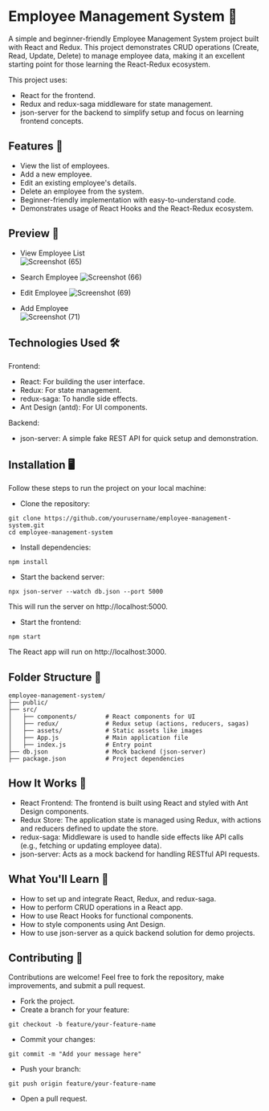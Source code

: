 # Employee Management System 🚀
A simple and beginner-friendly Employee Management System project built with React and Redux. This project demonstrates CRUD operations (Create, Read, Update, Delete) to manage employee data, making it an excellent starting point for those learning the React-Redux ecosystem.

This project uses:

- React for the frontend.
- Redux and redux-saga middleware for state management.
- json-server for the backend to simplify setup and focus on learning frontend concepts.

## Features 🎯

- View the list of employees.
- Add a new employee.
- Edit an existing employee's details.
- Delete an employee from the system.
- Beginner-friendly implementation with easy-to-understand code.
- Demonstrates usage of React Hooks and the React-Redux ecosystem.

## Preview 📸

- View Employee List	
![Screenshot (65)](https://github.com/user-attachments/assets/979b8d26-807f-40d1-aeae-d60da762b18f)

- Search Employee
![Screenshot (66)](https://github.com/user-attachments/assets/3685f688-d48f-4031-8adc-00fb11907ecc)

- Edit Employee
![Screenshot (69)](https://github.com/user-attachments/assets/2b9e99a2-6c22-4470-b2ef-33bd3c5c64fa)

- Add Employee	
![Screenshot (71)](https://github.com/user-attachments/assets/30694fa3-733e-49e9-8206-1c75e7d59c99)

## Technologies Used 🛠️

Frontend:
- React: For building the user interface.
- Redux: For state management.
- redux-saga: To handle side effects.
- Ant Design (antd): For UI components.

Backend:
- json-server: A simple fake REST API for quick setup and demonstration.

## Installation 🖥️

Follow these steps to run the project on your local machine:

- Clone the repository:

```
git clone https://github.com/yourusername/employee-management-system.git
cd employee-management-system
```

- Install dependencies:

```
npm install
```

- Start the backend server:

```
npx json-server --watch db.json --port 5000
```
This will run the server on http://localhost:5000.

- Start the frontend:

```
npm start
```
The React app will run on http://localhost:3000.

## Folder Structure 📂

```
employee-management-system/
├── public/
├── src/
│   ├── components/        # React components for UI
│   ├── redux/             # Redux setup (actions, reducers, sagas)
│   ├── assets/            # Static assets like images
│   ├── App.js             # Main application file
│   ├── index.js           # Entry point
├── db.json                # Mock backend (json-server)
├── package.json           # Project dependencies

```

## How It Works 🧠

- React Frontend: The frontend is built using React and styled with Ant Design components.
- Redux Store: The application state is managed using Redux, with actions and reducers defined to update the store.
- redux-saga: Middleware is used to handle side effects like API calls (e.g., fetching or updating employee data).
- json-server: Acts as a mock backend for handling RESTful API requests.

## What You'll Learn 📘

- How to set up and integrate React, Redux, and redux-saga.
- How to perform CRUD operations in a React app.
- How to use React Hooks for functional components.
- How to style components using Ant Design.
- How to use json-server as a quick backend solution for demo projects.

## Contributing 🤝

Contributions are welcome! Feel free to fork the repository, make improvements, and submit a pull request.

- Fork the project.
- Create a branch for your feature:
```
git checkout -b feature/your-feature-name
```
- Commit your changes:
```
git commit -m "Add your message here"
```
- Push your branch:
```
git push origin feature/your-feature-name
```
- Open a pull request.
  
